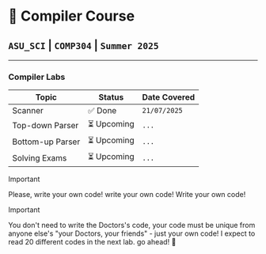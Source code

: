 # 🧠 Compiler Course
## `ASU_SCI` | `COMP304` | `Summer 2025`
---
###  Compiler Labs
| Topic            | Status     | Date Covered      |
|------------------|------------|-------------------|
| Scanner          | ✅ Done    | `21/07/2025`    |
| Top-down Parser  | ⏳ Upcoming     | `...`    |
| Bottom-up Parser | ⏳ Upcoming     | `...`     |
| Solving Exams    | ⏳ Upcoming     | `...`    |

> [!IMPORTANT]
> Please, write your own code!
> write your own code!
> Write your own code!

> [!IMPORTANT]
> You don't need to write the Doctors's code, your code must be unique from anyone else's "your Doctors, your friends" - just your own code!
> I expect to read 20 different codes in the next lab. go ahead! :muscle:



